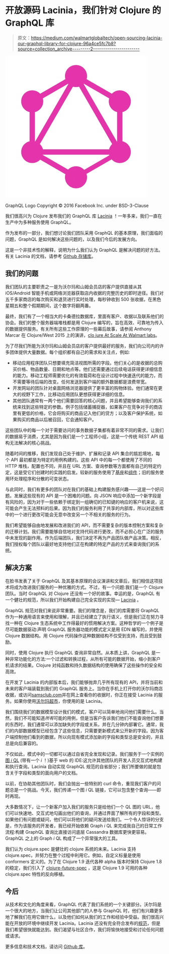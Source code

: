 # 开放源码 Lacinia，我们针对 Clojure 的 GraphQL 库

> 原文：<https://medium.com/walmartglobaltech/open-sourcing-lacinia-our-graphql-library-for-clojure-96a4ce5fc7b8?source=collection_archive---------2----------------------->

![](img/46395b0ccc07cc41998cd497d0ff9015.png)

GraphQL Logo Copyright © 2016 Facebook Inc. under BSD-3-Clause

我们很高兴为 Clojure 发布我们的 GraphQL 库 [Lacinia](https://github.com/walmartlabs/lacinia) ！一年多来，我们一直在生产中为多种服务使用 GraphQL。

作为发布的一部分，我们想讨论我们团队采用 GraphQL 的基本原理，我们面临的问题，GraphQL 是如何解决这些问题的，以及我们今后的发展方向。

这是一个非技术性的解释，说明为什么我们认为 GraphQL 是解决问题的好方法。有关 Lacinia 的文档，请参考 [Github 存储库](https://github.com/walmartlabs/lacinia)。

## 我们的问题

我们团队的主要职责之一是为沃尔玛和山姆会员店的客户提供直接从其 iOS/Android 智能手机或网络浏览器获取店内收据的完整历史的即时途径。我们对五千多家商店的每次购买和退货进行实时处理，每秒钟收到 500 张收据，在黑色星期五和整个假期期间，这个数字将翻两番。

最终，我们有了一个相当大的卡桑德拉数据库，里面有客户、收据以及联系他们的协会。我们的整个服务器端堆栈都是用 Clojure 编写的，旨在高效、可靠地为传入的数据提供服务。有关所有这些工作原理的一些幕后故事，请参阅 Anthony Marcar 在 Clojure/West 2015 上的演讲，[clo jure At Scale At Walmart labs](https://www.youtube.com/watch?v=av9Xi6CNqq4)。

为了尽我们所能为沃尔玛和山姆会员店的客户提供最好的服务，我们向公司内的许多团体提供大量数据。每个组织都有自己的需求和关注点，例如:

*   移动应用程序团队只想要填充简洁视图所需的字段。他们关心的是收据的总购买价格、物品数量、日期和地点等。他们还需要通过后续电话获得更详细信息的能力。移动工程师需要优化的有效载荷和在设计过程中快速迭代的能力，而不需要等待后端的改变。任何发送到客户端的额外数据都是浪费带宽。
*   开发网站的团队针对桌面网络浏览器提供了更丰富的购物体验。他们通常在更大的视野下工作，比移动应用团队更想获得更详细的信息。
*   其他团队通常有一两个他们需要回答的核心问题，并且希望能够查询我们的系统来找到这些特定的参数。例子包括储蓄捕捉器，如果客户在竞争对手的商店里有更低的价格，它会将购买的商品记入他们的贷方；以及客户保护系统，如果购买的商品以后被召回，它会通知客户。

这些团队中的每一个对于需要访问的事务数据子集都有着非常不同的需求。让我们的数据易于消费，尤其是因为我们是一个工程师小组，这是一个传统 REST API 结构无法解决的核心挑战。

随着时间的推移，我们发现自己处于维护、扩展和记录 API 集合的尴尬境地，每个 API 最初都是为特定的用例构建的。这些 API 中的每一个都使用了不同的 HTTP 堆栈，配置也不同，并且在 URL 方案、查询参数等方面都有自己的特定约定，这是受它们创建时的实践的启发。较新的服务使用了[基座](https://github.com/pedestal/pedestal)和[组件](https://github.com/stuartsierra/component)；旧的服务使用环处理程序和分散的可变状态。

与此同时，我们有更多的团队对在我们的基础上构建服务感兴趣——这是一个好问题。发展这些现有的 API 是一个困难的问题。向 JSON 响应中添加一个新字段是有风险的，因为对于一些依赖于绑定到一组确切的已知键的响应的客户机来说，这可能会产生无法预料的后果。因为我们的服务利用了共享的内部库，所以对这些库中的一个进行更改可能会无意中改变另一个不相关的服务的行为。

我们希望能够自由地发展和改进我们的 API，而不需要复杂的版本控制方案和复杂的迁移计划。我们需要能够自信地对支持代码进行更改，而不必担心在广泛的服务中未发现的副作用。作为后端团队，我们决定不再为产品团队做产品决策。相反，我们授权每个团队以最好地支持他们正在构建的特定产品的方式来查询我们的系统。

## 解决方案

在脸书发表了关于 GraphQL 及其基本原理的会议演讲和文章后，我们相信这项技术将成为改进我们服务的一种优雅的方式。不过，有一个问题:我们是一个 Clojure 团队。当时 GraphQL 对 Clojure 还没有一个好的故事。幸运的是，GraphQL 有一个健壮的规范，所以我们开始构建自己完全实现的实现— [Lacinia](https://github.com/walmartlabs/lacinia) 。

GraphQL 规范对我们来说非常重要。我们的理念是，我们的库需要将 GraphQL 作为一种通用语言来使用和理解，并且已经建立了执行语义，但是我们正在努力寻找一种在 Clojure 生态系统中工作得最好的惯用解决方案。这种哲学的一个例子是尽可能数据驱动:声明 GraphQL 服务器功能的模式定义是用 EDN 编写的，并使用 Clojure 数据结构。用 Clojure 代码操作这种数据结构不仅受到支持，而且受到鼓励。

同时，使用 Clojure 执行 GraphQL 查询非常自然。从本质上讲，GraphQL 是一种非常功能化的方法:一个过滤和转换过程，从所有可能的数据开始，缩小到客户机请求的结果。Clojure 对纯函数和持久数据结构的使用确保了这些操作的安全和高效。

在开发了 Lacinia 的内部版本后，我们能够抛弃几乎所有现有的 API，并将当前和未来的客户端装载到我们的 GraphQL 服务上。当你在手机上打开你的沃尔玛商店收据，或访问[samsclub.com](http://www.samsclub.com)并在网上查看你的收据时，你正在接受 Lacinia 的服务。如果你使用[沃尔玛超市](http://grocery.walmart.com/)，你使用的是 Lacinia。

我们围绕我们的数据模型设计我们的模式，客户可以简单地询问他们需要什么。当然，我们不可能知道*所有*可能的用例，但是当客户告诉我们他们不能查询他们想要的东西时，我们通常可以添加缺失的字段或关系，并在几分钟内部署它。通常，我们的内部数据模型已经包含了这些信息，只需要更新模式来公开新的字段。因为客户端控制他们看到的数据，所以向现有模式添加新的字段和类型总是安全的，并且总是向后兼容的。

不仅如此，模式中的一切都可以通过自省完全发现和记录。我们服务于一个实例的[图 *i* QL](https://github.com/graphql/graphiql) (带有一个 *i* ！)基于 web 的 IDE:这允许其他团队的开发人员交互式地构建和执行查询。Lacinia 自动实现 GraphQL 规范的自省部分；我们所要做的就是包含关于字段和类型的面向用户的文档。

以前，在协助其他团队时，我们会抛出一些特别的 curl 命令，重现我们客户的问题总是一个挑战。今天，我们传递一个图 *i* QL 链接，它可以包含整个查询——即时再现。

大多数情况下，让一个新客户加入我们的服务只是给他们一个 QL 图的 URL，他们可以快速地、交互式地勾画出他们的查询，并通过界面了解所有的字段和类型。如果他们有问题或疑问，他们可以将他们的疑问发送给我们。一个令人惊讶的分支是，作为该服务的开发者，我已经开始依赖 Graph *i* QL 来完成我自己的日常工作流程:构建 GraphQL 查询比直接访问底层 Cassandra 数据库更快更容易。GraphQL 之上的 Graph *i* QL 构成了一个异常强大的工具。

我们认为 clojure.spec 是健壮的 clojure 系统的未来。Lacinia 支持 clojure.spec，并努力在整个过程中利用它。例如，自定义标量是使用 conformers 定义的。为了在 Clojure 1.9 迭代各种 alpha 版本时保持 Clojure 1.8 的稳定，我们引入了 [clojure-future-spec](https://github.com/tonsky/clojure-future-spec) ，这是 Clojure 1.9 可用的各种 clojure.spec 特性的反向移植。

## 今后

从技术和文化的角度来看，GraphQL 代表了我们系统的一个关键部分。沃尔玛是一个很大的地方，当我们让公司其他部门的人参与 GraphQL 时，他们有兴趣更多地了解我们在用它做什么，以及他们如何从我们的工作和经验中受益。我们很高兴能在开放的环境中继续开发 Lacinia。Lacinia 还没有完全符合发布的[规范](https://facebook.github.io/graphql/)，但是我们希望很快就能达到。我们渴望与社区合作，我们将愉快地接受和讨论任何问题或请求。

更多信息和技术文档，请访问 [Github 库](https://github.com/walmartlabs/lacinia)。